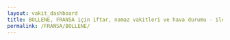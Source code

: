 ```yaml
---
layout: vakit_dashboard
title: BOLLENE, FRANSA için iftar, namaz vakitleri ve hava durumu - ilçe/eyalet seç
permalink: /FRANSA/BOLLENE/
---
```


<script type="text/javascript">
  var GLOBAL_COUNTRY = 'FRANSA';
  var GLOBAL_CITY = 'BOLLENE';
  var GLOBAL_STATE = '';
  var lat = 72;
  var lon = 21;
</script>
